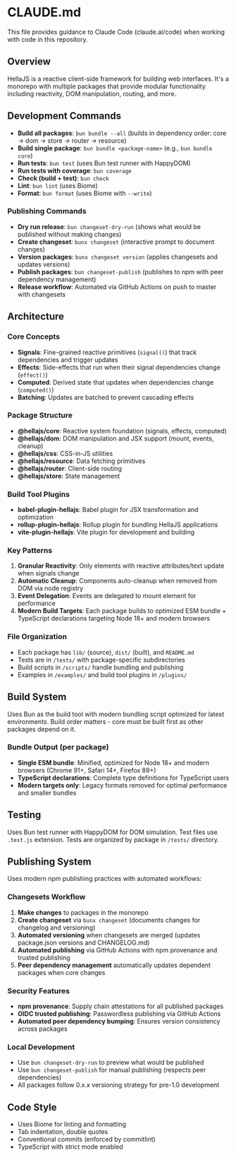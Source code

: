# CLAUDE.md

This file provides guidance to Claude Code (claude.ai/code) when working with code in this repository.

## Overview

HellaJS is a reactive client-side framework for building web interfaces. It's a monorepo with multiple packages that provide modular functionality including reactivity, DOM manipulation, routing, and more.

## Development Commands

- **Build all packages**: `bun bundle --all` (builds in dependency order: core → dom → store → router → resource)
- **Build single package**: `bun bundle <package-name>` (e.g., `bun bundle core`)
- **Run tests**: `bun test` (uses Bun test runner with HappyDOM)
- **Run tests with coverage**: `bun coverage`
- **Check (build + test)**: `bun check`
- **Lint**: `bun lint` (uses Biome)
- **Format**: `bun format` (uses Biome with `--write`)

### Publishing Commands

- **Dry run release**: `bun changeset-dry-run` (shows what would be published without making changes)
- **Create changeset**: `bunx changeset` (interactive prompt to document changes)
- **Version packages**: `bunx changeset version` (applies changesets and updates versions)
- **Publish packages**: `bun changeset-publish` (publishes to npm with peer dependency management)
- **Release workflow**: Automated via GitHub Actions on push to master with changesets

## Architecture

### Core Concepts
- **Signals**: Fine-grained reactive primitives (`signal()`) that track dependencies and trigger updates
- **Effects**: Side-effects that run when their signal dependencies change (`effect()`)
- **Computed**: Derived state that updates when dependencies change (`computed()`)
- **Batching**: Updates are batched to prevent cascading effects

### Package Structure
- **@hellajs/core**: Reactive system foundation (signals, effects, computed)
- **@hellajs/dom**: DOM manipulation and JSX support (mount, events, cleanup)
- **@hellajs/css**: CSS-in-JS utilities
- **@hellajs/resource**: Data fetching primitives
- **@hellajs/router**: Client-side routing
- **@hellajs/store**: State management

### Build Tool Plugins
- **babel-plugin-hellajs**: Babel plugin for JSX transformation and optimization
- **rollup-plugin-hellajs**: Rollup plugin for bundling HellaJS applications
- **vite-plugin-hellajs**: Vite plugin for development and building

### Key Patterns
1. **Granular Reactivity**: Only elements with reactive attributes/text update when signals change
2. **Automatic Cleanup**: Components auto-cleanup when removed from DOM via node registry
3. **Event Delegation**: Events are delegated to mount element for performance
4. **Modern Build Targets**: Each package builds to optimized ESM bundle + TypeScript declarations targeting Node 18+ and modern browsers

### File Organization
- Each package has `lib/` (source), `dist/` (built), and `README.md`
- Tests are in `/tests/` with package-specific subdirectories
- Build scripts in `/scripts/` handle bundling and publishing
- Examples in `/examples/` and build tool plugins in `/plugins/`

## Build System

Uses Bun as the build tool with modern bundling script optimized for latest environments. Build order matters - core must be built first as other packages depend on it.

### Bundle Output (per package)
- **Single ESM bundle**: Minified, optimized for Node 18+ and modern browsers (Chrome 91+, Safari 14+, Firefox 89+)
- **TypeScript declarations**: Complete type definitions for TypeScript users
- **Modern targets only**: Legacy formats removed for optimal performance and smaller bundles

## Testing

Uses Bun test runner with HappyDOM for DOM simulation. Test files use `.test.js` extension. Tests are organized by package in `/tests/` directory.

## Publishing System

Uses modern npm publishing practices with automated workflows:

### Changesets Workflow
1. **Make changes** to packages in the monorepo
2. **Create changeset** via `bunx changeset` (documents changes for changelog and versioning)
3. **Automated versioning** when changesets are merged (updates package.json versions and CHANGELOG.md)
4. **Automated publishing** via GitHub Actions with npm provenance and trusted publishing
5. **Peer dependency management** automatically updates dependent packages when core changes

### Security Features
- **npm provenance**: Supply chain attestations for all published packages
- **OIDC trusted publishing**: Passwordless publishing via GitHub Actions
- **Automated peer dependency bumping**: Ensures version consistency across packages

### Local Development
- Use `bun changeset-dry-run` to preview what would be published
- Use `bun changeset-publish` for manual publishing (respects peer dependencies)
- All packages follow 0.x.x versioning strategy for pre-1.0 development

## Code Style

- Uses Biome for linting and formatting
- Tab indentation, double quotes
- Conventional commits (enforced by commitlint)
- TypeScript with strict mode enabled